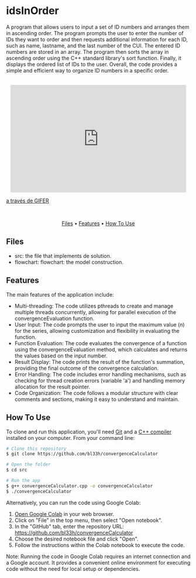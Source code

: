 # idsInOrder
A program that allows users to input a set of ID numbers and arranges them in ascending order. The program prompts the user to enter the number of IDs they want to order and then requests additional information for each ID, such as name, lastname, and the last number of the CUI. The entered ID numbers are stored in an array. The program then sorts the array in ascending order using the C++ standard library's sort function. Finally, it displays the ordered list of IDs to the user. Overall, the code provides a simple and efficient way to organize ID numbers in a specific order.

<p align="center">
  <br>
  <iframe src="https://gifer.com/embed/Mwpc" width=480 height=294.128 frameBorder="0" allowFullScreen></iframe><p><a href="https://gifer.com">a través de GIFER</a></p>
  <br>
</p>
<p align="center" >
  <a href="#Files">Files</a> •
  <a href="#Features">Features</a> •
  <a href="#how-to-use">How To Use</a> 
</p>

## Files

- src: the file that implements de solution.
- flowchart: flowchart: the model construction.

## Features
The main features of the application include:
- Multi-threading: The code utilizes pthreads to create and manage multiple threads concurrently, allowing for parallel execution of the convergenceEvaluation function.
- User Input: The code prompts the user to input the maximum value (n) for the series, allowing customization and flexibility in evaluating the function.
- Function Evaluation: The code evaluates the convergence of a function using the convergenceEvaluation method, which calculates and returns the values based on the input number.
- Result Display: The code prints the result of the function's summation, providing the final outcome of the convergence calculation.
- Error Handling: The code includes error handling mechanisms, such as checking for thread creation errors (variable 'a') and handling memory allocation for the result pointer.
- Code Organization: The code follows a modular structure with clear comments and sections, making it easy to understand and maintain.


## How To Use
To clone and run this application, you'll need [Git](https://git-scm.com) and a [C++ compiler](https://www.fdi.ucm.es/profesor/luis/fp/devtools/mingw.html) installed on your computer. From your command line:

```bash
# Clone this repository
$ git clone https://github.com/bl33h/convergenceCalculator

# Open the folder
$ cd src

# Run the app
$ g++ convergenceCalculator.cpp -o convergenceCalculator
$ ./convergenceCalculator
```

Alternatively, you can run the code using Google Colab:
1. [Open Google Colab](https://colab.research.google.com) in your web browser.
2. Click on "File" in the top menu, then select "Open notebook".
3. In the "GitHub" tab, enter the repository URL: https://github.com/bl33h/convergenceCalculator
4. Choose the desired notebook file and click "Open".
5. Follow the instructions within the Colab notebook to execute the code.

Note: Running the code in Google Colab requires an internet connection and a Google account. It provides a convenient online environment for executing code without the need for local setup or dependencies.
